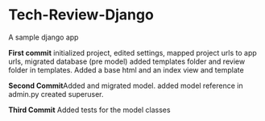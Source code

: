 # Tech-Review-Django
A sample django app

<p><strong>First commit</strong> initialized project, edited settings, mapped project urls to app urls, migrated database (pre model) added templates folder and review folder in templates. Added a base html and an index view and template </p>
<p><strong>Second Commit</strong>Added and migrated model. added model reference in admin.py created superuser.</p>
<p><strong>Third Commit</strong> Added tests for the model classes</p>
